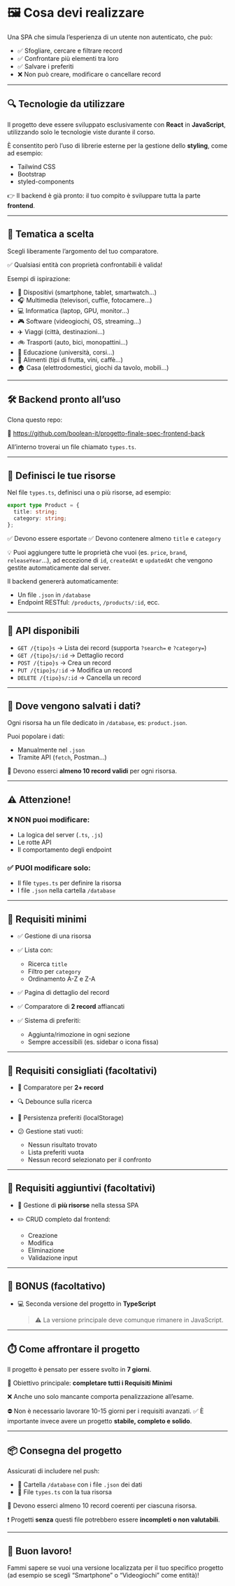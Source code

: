 # 🖼️ Cosa devi realizzare

Una SPA che simula l’esperienza di un utente non autenticato, che può:

- ✅ Sfogliare, cercare e filtrare record  
- ✅ Confrontare più elementi tra loro  
- ✅ Salvare i preferiti  
- ❌ Non può creare, modificare o cancellare record  

---

## 🔍 Tecnologie da utilizzare

Il progetto deve essere sviluppato esclusivamente con **React** in **JavaScript**, utilizzando solo le tecnologie viste durante il corso.

È consentito però l’uso di librerie esterne per la gestione dello **styling**, come ad esempio:

- Tailwind CSS  
- Bootstrap  
- styled-components  

👉 Il backend è già pronto: il tuo compito è sviluppare tutta la parte **frontend**.

---

## 🎨 Tematica a scelta

Scegli liberamente l’argomento del tuo comparatore.

✅ Qualsiasi entità con proprietà confrontabili è valida!

Esempi di ispirazione:

- 📱 Dispositivi (smartphone, tablet, smartwatch…)  
- 🎧 Multimedia (televisori, cuffie, fotocamere…)  
- 💻 Informatica (laptop, GPU, monitor…)  
- 🎮 Software (videogiochi, OS, streaming…)  
- ✈️ Viaggi (città, destinazioni…)  
- 🚲 Trasporti (auto, bici, monopattini…)  
- 🧠 Educazione (università, corsi…)  
- 🍎 Alimenti (tipi di frutta, vini, caffè…)  
- 🏠 Casa (elettrodomestici, giochi da tavolo, mobili…)  

---

## 🛠️ Backend pronto all’uso

Clona questo repo:

🔗 https://github.com/boolean-it/progetto-finale-spec-frontend-back

All’interno troverai un file chiamato `types.ts`.

---

## 🔧 Definisci le tue risorse

Nel file `types.ts`, definisci una o più risorse, ad esempio:

```ts
export type Product = {
  title: string;
  category: string;
};
````

✅ Devono essere esportate
✅ Devono contenere almeno `title` e `category`

💡 Puoi aggiungere tutte le proprietà che vuoi (es. `price`, `brand`, `releaseYear`...), ad eccezione di `id`, `createdAt` e `updatedAt` che vengono gestite automaticamente dal server.

Il backend genererà automaticamente:

* Un file `.json` in `/database`
* Endpoint RESTful:
  `/products`, `/products/:id`, ecc.

---

## 📡 API disponibili

* `GET /{tipo}s` → Lista dei record (supporta `?search=` e `?category=`)
* `GET /{tipo}s/:id` → Dettaglio record
* `POST /{tipo}s` → Crea un record
* `PUT /{tipo}s/:id` → Modifica un record
* `DELETE /{tipo}s/:id` → Cancella un record

---

## 💾 Dove vengono salvati i dati?

Ogni risorsa ha un file dedicato in `/database`, es: `product.json`.

Puoi popolare i dati:

* Manualmente nel `.json`
* Tramite API (`fetch`, Postman...)

📌 Devono esserci **almeno 10 record validi** per ogni risorsa.

---

## ⚠️ Attenzione!

### ❌ NON puoi modificare:

* La logica del server (`.ts`, `.js`)
* Le rotte API
* Il comportamento degli endpoint

### ✅ PUOI modificare solo:

* Il file `types.ts` per definire la risorsa
* I file `.json` nella cartella `/database`

---

## 🥉 Requisiti minimi

* ✅ Gestione di una risorsa
* ✅ Lista con:

  * Ricerca `title`
  * Filtro per `category`
  * Ordinamento A-Z e Z-A
* ✅ Pagina di dettaglio del record
* ✅ Comparatore di **2 record** affiancati
* ✅ Sistema di preferiti:

  * Aggiunta/rimozione in ogni sezione
  * Sempre accessibili (es. sidebar o icona fissa)

---

## 🥈 Requisiti consigliati (facoltativi)

* 🔄 Comparatore per **2+ record**
* 🔍 Debounce sulla ricerca
* 💾 Persistenza preferiti (localStorage)
* 😕 Gestione stati vuoti:

  * Nessun risultato trovato
  * Lista preferiti vuota
  * Nessun record selezionato per il confronto

---

## 🥇 Requisiti aggiuntivi (facoltativi)

* 🔀 Gestione di **più risorse** nella stessa SPA
* ✏️ CRUD completo dal frontend:

  * Creazione
  * Modifica
  * Eliminazione
  * Validazione input

---

## 🎯 BONUS (facoltativo)

* 💻 Seconda versione del progetto in **TypeScript**

  > ⚠️ La versione principale deve comunque rimanere in JavaScript.

---

## ⏱️ Come affrontare il progetto

Il progetto è pensato per essere svolto in **7 giorni**.

📌 Obiettivo principale: **completare tutti i Requisiti Minimi**

❌ Anche uno solo mancante comporta penalizzazione all’esame.

⛔ Non è necessario lavorare 10-15 giorni per i requisiti avanzati.
✅ È importante invece avere un progetto **stabile, completo e solido**.

---

## 📦 Consegna del progetto

Assicurati di includere nel push:

* 📁 Cartella `/database` con i file `.json` dei dati
* 📝 File `types.ts` con la tua risorsa

📌 Devono esserci almeno 10 record coerenti per ciascuna risorsa.

❗ Progetti **senza** questi file potrebbero essere **incompleti o non valutabili**.

---

## 💪 Buon lavoro!



Fammi sapere se vuoi una versione localizzata per il tuo specifico progetto (ad esempio se scegli “Smartphone” o “Videogiochi” come entità)!


